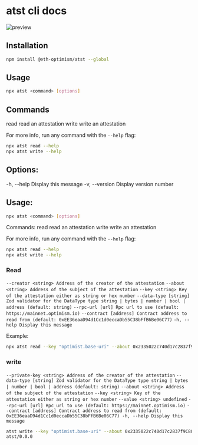 # atst cli docs

![preview](https://user-images.githubusercontent.com/35039927/222435290-0271bc85-1e62-4d0a-b539-084af1e22ded.gif)

## Installation

```bash
npm install @eth-optimism/atst --global
```

## Usage

```bash
npx atst <command> [options]
```

## Commands

read read an attestation
write write an attestation

For more info, run any command with the `--help` flag:

```bash
npx atst read --help
npx atst write --help
```

## Options:

-h, --help Display this message
-v, --version Display version number

## Usage:

```bash
npx atst <command> [options]
```

Commands:
read read an attestation
write write an attestation

For more info, run any command with the `--help` flag:

```bash
npx atst read --help
npx atst write --help
```

### Read

`--creator <string> Address of the creator of the attestation`
`--about <string> Address of the subject of the attestation`
`--key <string> Key of the attestation either as string or hex number`
`--data-type [string] Zod validator for the DataType type string | bytes | number | bool | address (default: string)`
`--rpc-url [url] Rpc url to use (default: https://mainnet.optimism.io)`
`--contract [address] Contract address to read from (default: 0xEE36eaaD94d1Cc1d0eccaDb55C38bFfB6Be06C77)`
`-h, --help Display this message`

Example:

```bash
npx atst read --key "optimist.base-uri" --about 0x2335022c740d17c2837f9C884Bfe4fFdbf0A95D5 --creator 0x60c5C9c98bcBd0b0F2fD89B24c16e533BaA8CdA3
```

### write

`--private-key <string> Address of the creator of the attestation`
`--data-type [string] Zod validator for the DataType type string | bytes | number | bool | address (default: string)`
`--about <string> Address of the subject of the attestation`
`--key <string> Key of the attestation either as string or hex number`
`--value <string> undefined`
`--rpc-url [url] Rpc url to use (default: https://mainnet.optimism.io)`
`--contract [address] Contract address to read from (default: 0xEE36eaaD94d1Cc1d0eccaDb55C38bFfB6Be06C77) -h, --help Display this message`

```bash
atst write --key "optimist.base-uri" --about 0x2335022c740d17c2837f9C884Bfe4fFdbf0A95D5 --value "my attestation" --private-key 0xac0974bec39a17e36ba4a6b4d238ff944bacb478cbed5efcae784d7bf4f2ff80 --rpc-url http://localhost:8545
atst/0.0.0
```
